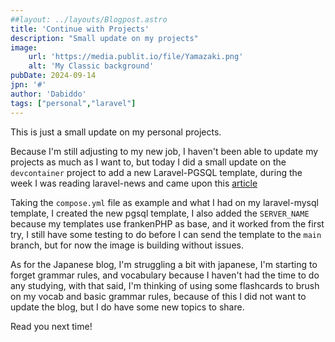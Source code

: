 ```yaml
---
##layout: ../layouts/Blogpost.astro
title: 'Continue with Projects'
description: "Small update on my projects"
image:
    url: 'https://media.publit.io/file/Yamazaki.png' 
    alt: 'My Classic background'
pubDate: 2024-09-14
jpn: '#'
author: 'Dabiddo'
tags: ["personal","laravel"]
---
```


This is just a small update on my personal projects.

Because I'm still adjusting to my new job, I haven't been able to update my projects as much as I want to, but today I did a small update on the `devcontainer` project to add a new Laravel-PGSQL template, during the week I was reading laravel-news and came upon this [article](https://laravel-news.com/prepare-your-laravel-app-for-the-cloud)

Taking the `compose.yml` file as example and what I had on my laravel-mysql template, I created the new pgsql template, I also added the `SERVER_NAME` because my templates use frankenPHP as base, and it worked from the first try, I still have some testing to do before I can send the template to the `main` branch, but for now the image is building without issues.

As for the Japanese blog, I'm struggling a bit with japanese, I'm starting to forget grammar rules, and vocabulary because I haven't had the time to do any studying, with that said, I'm thinking of using some flashcards to brush on my vocab and basic grammar rules, because of this I did not want to update the blog, but I do have some new topics to share.

Read you next time!